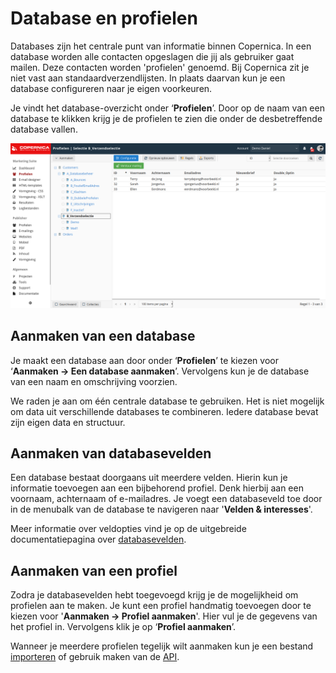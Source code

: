 # Database en profielen
Databases zijn het centrale punt van informatie binnen Copernica. In een database worden alle contacten opgeslagen die jij als gebruiker gaat mailen. Deze contacten worden 'profielen' genoemd. Bij Copernica zit je niet vast aan standaardverzendlijsten. In plaats daarvan kun je een database configureren naar je eigen voorkeuren. 

Je vindt het database-overzicht onder ‘**Profielen**’. Door op de naam van een database te klikken krijg je de profielen te zien die onder de desbetreffende database vallen.

![database overzicht](../images/nl/profieleninselectie.png)

## Aanmaken van een database

[](https://www.youtube.com/watch?v=L_LUpnjgPso)

Je maakt een database aan door onder ‘**Profielen**’ te kiezen voor ‘**Aanmaken -> Een database aanmaken**’. Vervolgens kun je de database van een naam en omschrijving voorzien. 

We raden je aan om één centrale database te gebruiken. Het is niet mogelijk om data uit verschillende databases te combineren. Iedere database bevat zijn eigen data en structuur.

## Aanmaken van databasevelden
Een database bestaat doorgaans uit meerdere velden. Hierin kun je informatie toevoegen aan een bijbehorend profiel. Denk hierbij aan een voornaam, achternaam of e-mailadres. Je voegt een databaseveld toe door in de menubalk van de database te navigeren naar '**Velden & interesses**'.

Meer informatie over veldopties vind je op de uitgebreide documentatiepagina over [databasevelden](./database-fields).

## Aanmaken van een profiel
Zodra je databasevelden hebt toegevoegd krijg je de mogelijkheid om profielen aan te maken. Je kunt een profiel handmatig toevoegen door te kiezen voor '**Aanmaken -> Profiel aanmaken**'. Hier vul je de gegevens van het profiel in. Vervolgens klik je op ‘**Profiel aanmaken**’.

Wanneer je meerdere profielen tegelijk wilt aanmaken kun je een bestand [importeren](./database-import) of gebruik maken van de [API](./apis).
